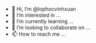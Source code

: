 - 👋 Hi, I’m @lophocvinhxuan
- 👀 I’m interested in ...
- 🌱 I’m currently learning ...
- 💞️ I’m looking to collaborate on ...
- 📫 How to reach me ...

<!---
lophocvinhxuan/lophocvinhxuan is a ✨ special ✨ repository because its `README.md` (this file) appears on your GitHub profile.
You can click the Preview link to take a look at your changes.
--->
